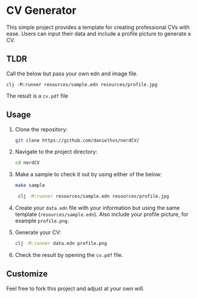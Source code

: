 # CV Generator

This simple project provides a template for creating professional CVs with ease. Users can input their data and include a profile picture to generate a CV.

## TLDR

Call the below but pass your own edn and image file.
```
clj -M:runner resources/sample.edn resources/profile.jpg
```

The result is a `cv.pdf` file

## Usage

1. Clone the repository:
   ```bash
   git clone https://github.com/danielhvs/nerdCV/
   ```

2. Navigate to the project directory:
   ```bash
   cd nerdCV
   ```

3. Make a sample to check it out by using either of the below:

   ```bash
   make sample
   ```

   ```bash
	clj -M:runner resources/sample.edn resources/profile.jpg
   ```

4. Create your `data.edn` file with your information but using the same template (`resources/sample.edn`). Also include your profile picture, for example `profile.png`.

5. Generate your CV:
   ```bash
   clj -M:runner data.edn profile.png
   ```

6. Check the result by opening the `cv.pdf` file.

## Customize

Feel free to fork this project and adjust at your own will.
